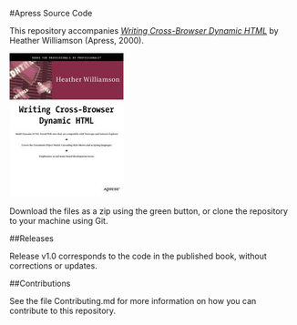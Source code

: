 #Apress Source Code

This repository accompanies [*Writing Cross-Browser Dynamic HTML*](http://www.apress.com/9781893115057) by Heather Williamson (Apress, 2000).

![Cover image](9781893115057.jpg)

Download the files as a zip using the green button, or clone the repository to your machine using Git.

##Releases

Release v1.0 corresponds to the code in the published book, without corrections or updates.

##Contributions

See the file Contributing.md for more information on how you can contribute to this repository.
